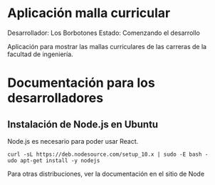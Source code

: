 # Aplicación malla curricular

Desarrollador: Los Borbotones
Estado: Comenzando el desarrollo

Aplicación para mostrar las mallas curriculares de las carreras de
la facultad de ingeniería.

# Documentación para los desarrolladores

## Instalación de Node.js en Ubuntu

Node.js es necesario para poder usar React.


```
curl -sL https://deb.nodesource.com/setup_10.x | sudo -E bash -
udo apt-get install -y nodejs

```

Para otras distribuciones, ver la documentación en el sitio de Node 
